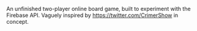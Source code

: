 An unfinished two-player online board game, built to experiment with the Firebase API. Vaguely inspired by https://twitter.com/CrimerShow in concept.